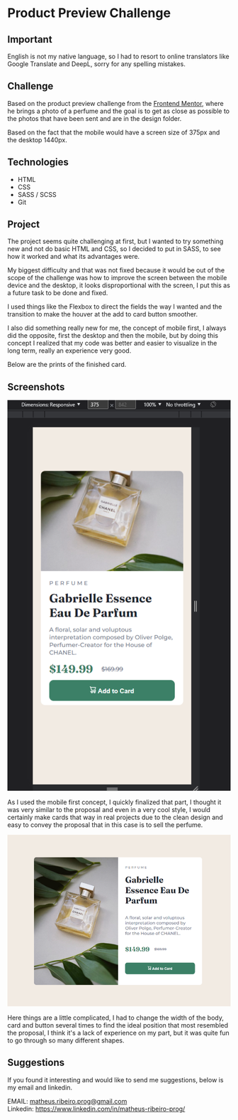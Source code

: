 # Product Preview Challenge

## Important

English is not my native language, so I had to resort to online translators like Google Translate and DeepL, sorry for any spelling mistakes.

## Challenge

Based on the product preview challenge from the [Frontend Mentor](https://www.frontendmentor.io), where he brings a photo of a perfume and the goal is to get as close as possible to the photos that have been sent and are in the design folder.

Based on the fact that the mobile would have a screen size of 375px and the desktop 1440px.

## Technologies

- HTML
- CSS
- SASS / SCSS
- Git

## Project

The project seems quite challenging at first, but I wanted to try something new and not do basic HTML and CSS, so I decided to put in SASS, to see how it worked and what its advantages were.

My biggest difficulty and that was not fixed because it would be out of the scope of the challenge was how to improve the screen between the mobile device and the desktop, it looks disproportional with the screen, I put this as a future task to be done and fixed.

I used things like the Flexbox to direct the fields the way I wanted and the transition to make the houver at the add to card button smoother.

I also did something really new for me, the concept of mobile first, I always did the opposite, first the desktop and then the mobile, but by doing this concept I realized that my code was better and easier to visualize in the long term, really an experience very good.

Below are the prints of the finished card.

## Screenshots

![](/images/mobile.png)

As I used the mobile first concept, I quickly finalized that part, I thought it was very similar to the proposal and even in a very cool style, I would certainly make cards that way in real projects due to the clean design and easy to convey the proposal that in this case is to sell the perfume.

![](/images/desktop.png)

Here things are a little complicated, I had to change the width of the body, card and button several times to find the ideal position that most resembled the proposal, I think it's a lack of experience on my part, but it was quite fun to go through so many different shapes.

## Suggestions

If you found it interesting and would like to send me suggestions, below is my email and linkedin.

EMAIL: matheus.ribeiro.prog@gmail.com <br>
Linkedin: https://www.linkedin.com/in/matheus-ribeiro-prog/